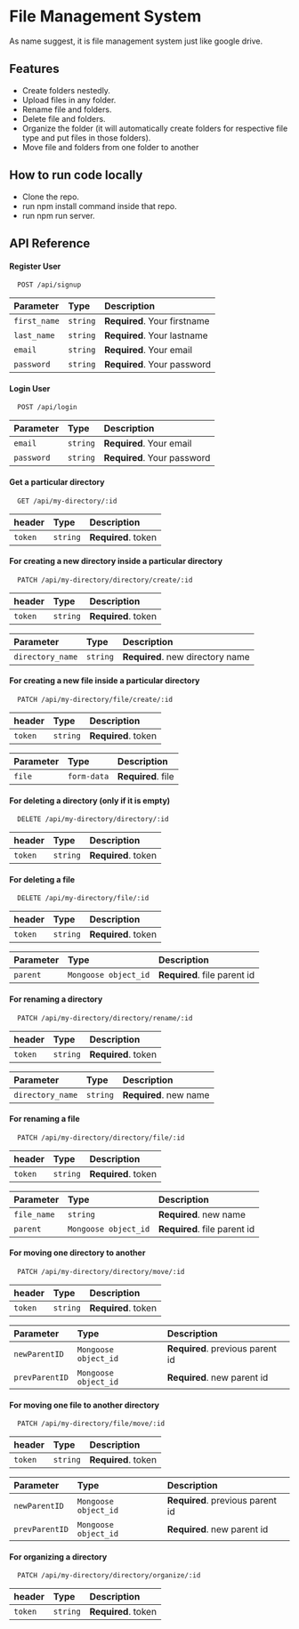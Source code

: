 
# File Management System

As name suggest, it is file management system just like google drive.





## Features

- Create folders nestedly.
- Upload files in any folder.
- Rename file and folders.
- Delete file and folders.
- Organize the folder (it will automatically create folders for respective file type and put files in those folders).
- Move file and folders from one folder to another






## How to run code locally

- Clone the repo.
- run npm install command inside that repo.
- run npm run server.




## API Reference

#### Register User

```http
  POST /api/signup
```

| Parameter | Type     | Description                |
| :-------- | :------- | :------------------------- |
| `first_name` | `string` | **Required**. Your firstname |
| `last_name` | `string` | **Required**. Your lastname |
| `email` | `string` | **Required**. Your email |
| `password` | `string` | **Required**. Your password |

#### Login User

```http
  POST /api/login

```

| Parameter | Type     | Description                       |
| :-------- | :------- | :-------------------------------- |
| `email` | `string` | **Required**. Your email |
| `password` | `string` | **Required**. Your password |

####  Get a particular directory

```http
  GET /api/my-directory/:id

```
| header | Type     | Description                       |
| :-------- | :------- | :-------------------------------- |
| `token` | `string` | **Required**. token |


#### For creating a new directory inside a particular directory


```http
  PATCH /api/my-directory/directory/create/:id

```
| header | Type     | Description                       |
| :-------- | :------- | :-------------------------------- |
| `token` | `string` | **Required**. token |

| Parameter | Type     | Description                       |
| :-------- | :------- | :-------------------------------- |
| `directory_name` | `string` | **Required**. new directory name |




#### For creating a new file inside a particular directory


```http
  PATCH /api/my-directory/file/create/:id

```
| header | Type     | Description                       |
| :-------- | :------- | :-------------------------------- |
| `token` | `string` | **Required**. token |

| Parameter | Type     | Description                       |
| :-------- | :------- | :-------------------------------- |
| `file` | `form-data` | **Required**. file |





#### For deleting a directory (only if it is empty)


```http
  DELETE /api/my-directory/directory/:id

```
| header | Type     | Description                       |
| :-------- | :------- | :-------------------------------- |
| `token` | `string` | **Required**. token |



#### For deleting a file


```http
  DELETE /api/my-directory/file/:id

```
| header | Type     | Description                       |
| :-------- | :------- | :-------------------------------- |
| `token` | `string` | **Required**. token |


| Parameter | Type     | Description                       |
| :-------- | :------- | :-------------------------------- |
| `parent` | `Mongoose object_id` | **Required**. file parent id|







#### For renaming a directory


```http
  PATCH /api/my-directory/directory/rename/:id

```
| header | Type     | Description                       |
| :-------- | :------- | :-------------------------------- |
| `token` | `string` | **Required**. token |


| Parameter | Type     | Description                       |
| :-------- | :------- | :-------------------------------- |
| `directory_name` | `string` | **Required**. new name|







#### For renaming a file


```http
  PATCH /api/my-directory/directory/file/:id

```
| header | Type     | Description                       |
| :-------- | :------- | :-------------------------------- |
| `token` | `string` | **Required**. token |


| Parameter | Type     | Description                       |
| :-------- | :------- | :-------------------------------- |
| `file_name` | `string` | **Required**. new name|
| `parent` | `Mongoose object_id` | **Required**. file parent id|





#### For moving one directory to another



```http
  PATCH /api/my-directory/directory/move/:id

```
| header | Type     | Description                       |
| :-------- | :------- | :-------------------------------- |
| `token` | `string` | **Required**. token |


| Parameter | Type     | Description                       |
| :-------- | :------- | :-------------------------------- |
| `newParentID` | `Mongoose object_id` | **Required**. previous parent id|
| `prevParentID` | `Mongoose object_id` | **Required**. new parent id|



#### For moving one file to another directory



```http
  PATCH /api/my-directory/file/move/:id

```
| header | Type     | Description                       |
| :-------- | :------- | :-------------------------------- |
| `token` | `string` | **Required**. token |


| Parameter | Type     | Description                       |
| :-------- | :------- | :-------------------------------- |
| `newParentID` | `Mongoose object_id` | **Required**. previous parent id|
| `prevParentID` | `Mongoose object_id` | **Required**. new parent id|





#### For organizing a directory



```http
  PATCH /api/my-directory/directory/organize/:id

```
| header | Type     | Description                       |
| :-------- | :------- | :-------------------------------- |
| `token` | `string` | **Required**. token |

